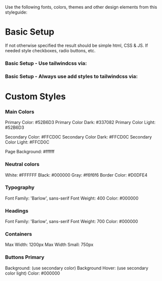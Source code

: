 Use the following fonts, colors, themes and other design elements from this styleguide:

# Basic Setup
If not otherwise specified the result should be simple html, CSS & JS.
If needed style checkboxes, radio buttons, etc.

### Basic Setup - Use tailwindcss via:
<script src="https://cdn.tailwindcss.com"></script>

### Basic Setup - Always use add styles to tailwindcss via:
<script>
    tailwind.config = {
        theme: {
            extend: {
                ...
            }
        }
    }
</script>

# Custom Styles

### Main Colors
Primary Color: #52B6D3
Primary Color Dark: #337082
Primary Color Light: #52B6D3

Secondary Color: #FFCD0C
Secondary Color Dark: #FFCD0C
Secondary Color Light: #FFCD0C

Page Background: #ffffff

### Neutral colors
White: #FFFFFF
Black: #000000
Gray: #f6f6f6
Border Color: #D0DFE4

### Typography
Font Family: 'Barlow', sans-serif
Font Weight: 400
Color: #000000

### Headings
Font Family: 'Barlow', sans-serif
Font Weight: 700
Color: #000000

### Containers
Max Width: 1200px
Max Width Small: 750px

### Buttons Primary
Background: (use secondary color)
Background Hover: (use secondary color light)
Color: #000000


